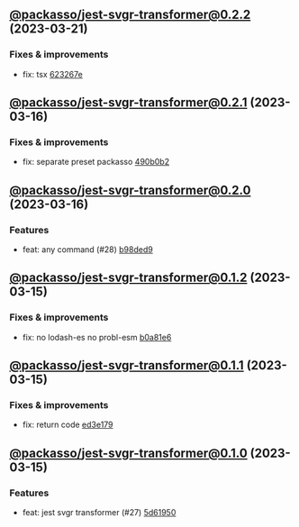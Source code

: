 ## [@packasso/jest-svgr-transformer@0.2.2](https://github.com/qiwi/packasso/compare/2023.3.16-packasso.jest-svgr-transformer.0.2.1-f0...2023.3.21-packasso.jest-svgr-transformer.0.2.2-f0) (2023-03-21)

### Fixes & improvements
* fix: tsx [623267e](https://github.com/qiwi/packasso/commit/623267e2398fb56e69c1c7b955411fd4a1b6233d)

## [@packasso/jest-svgr-transformer@0.2.1](https://github.com/qiwi/packasso/compare/2023.3.16-packasso.jest-svgr-transformer.0.2.0-f0...2023.3.16-packasso.jest-svgr-transformer.0.2.1-f0) (2023-03-16)

### Fixes & improvements
* fix: separate preset packasso [490b0b2](https://github.com/qiwi/packasso/commit/490b0b228ecec6571780685ee3647cd87530a50b)

## [@packasso/jest-svgr-transformer@0.2.0](https://github.com/qiwi/packasso/compare/2023.3.15-packasso.jest-svgr-transformer.0.1.2-f0...2023.3.16-packasso.jest-svgr-transformer.0.2.0-f0) (2023-03-16)

### Features
* feat: any command (#28) [b98ded9](https://github.com/qiwi/packasso/commit/b98ded9ad02eb48d5a6f5ec1e5f1e93b486fb46b)

## [@packasso/jest-svgr-transformer@0.1.2](https://github.com/qiwi/packasso/compare/2023.3.15-packasso.jest-svgr-transformer.0.1.1-f0...2023.3.15-packasso.jest-svgr-transformer.0.1.2-f0) (2023-03-15)

### Fixes & improvements
* fix: no lodash-es no probl-esm [b0a81e6](https://github.com/qiwi/packasso/commit/b0a81e67209f3cf3b8f6d0d4a7e966f04c404851)

## [@packasso/jest-svgr-transformer@0.1.1](https://github.com/qiwi/packasso/compare/2023.3.15-packasso.jest-svgr-transformer.0.1.0-f0...2023.3.15-packasso.jest-svgr-transformer.0.1.1-f0) (2023-03-15)

### Fixes & improvements
* fix: return code [ed3e179](https://github.com/qiwi/packasso/commit/ed3e1798b2fb599d951b8f7a33fdcc2f25d78a77)

## [@packasso/jest-svgr-transformer@0.1.0](https://github.com/qiwi/packasso/compare/undefined...2023.3.15-packasso.jest-svgr-transformer.0.1.0-f0) (2023-03-15)

### Features
* feat: jest svgr transformer (#27) [5d61950](https://github.com/qiwi/packasso/commit/5d619500c0c0b09d3d9c875b9e26d0fa0d3e690a)
